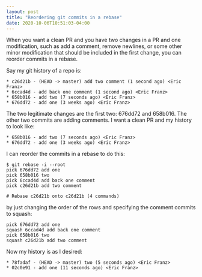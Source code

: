 ```yaml
---
layout: post
title: "Reordering git commits in a rebase"
date: 2020-10-06T10:51:03-04:00
---
```


When you want a clean PR and you have two changes in a PR and one modification, such as add a comment, remove newlines, or some other minor modification that should be included in the first change, you can reorder commits in a rebase.

Say my git history of a repo is:

```
* c26d21b - (HEAD -> master) add two comment (1 second ago) <Eric Franz>
* 6ccad4d - add back one comment (1 second ago) <Eric Franz>
* 658b016 - add two (7 seconds ago) <Eric Franz>
* 676dd72 - add one (3 weeks ago) <Eric Franz>
```

The two legitimate changes are the first two: 676dd72 and 658b016. The other two commits are adding comments. I want a clean PR and my history to look like:

```
* 658b016 - add two (7 seconds ago) <Eric Franz>
* 676dd72 - add one (3 weeks ago) <Eric Franz>
```

I can reorder the commits in a rebase to do this:

```
$ git rebase -i --root
pick 676dd72 add one
pick 658b016 two
pick 6ccad4d add back one comment
pick c26d21b add two comment

# Rebase c26d21b onto c26d21b (4 commands)
```

by just changing the order of the rows and specifying the comment commits to squash:

```
pick 676dd72 add one
squash 6ccad4d add back one comment
pick 658b016 two
squash c26d21b add two comment
```

Now my history is as I desired:

```
* 78fadaf - (HEAD -> master) two (5 seconds ago) <Eric Franz>
* 02c0e91 - add one (11 seconds ago) <Eric Franz>
```
